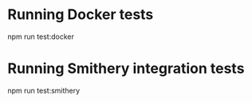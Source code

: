 # Running Docker tests
npm run test:docker

# Running Smithery integration tests
npm run test:smithery
